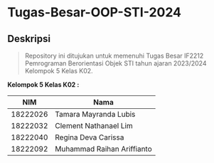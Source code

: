 # Tugas-Besar-OOP-STI-2024

## Deskripsi

> Repository ini ditujukan untuk memenuhi Tugas Besar IF2212 Pemrograman Berorientasi Objek STI tahun ajaran 2023/2024 Kelompok 5 Kelas K02.

**Kelompok 5 Kelas K02 :**

| NIM          | Nama                           |
| ---          | ---                            |
| 18222026     | Tamara Mayranda Lubis          |
| 18222032     | Clement Nathanael Lim          |
| 18222040     | Regina Deva Carissa            |
| 18222092     | Muhammad Raihan Ariffianto     |
